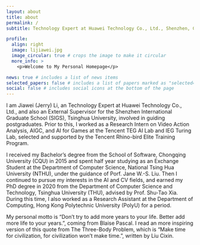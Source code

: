 ```yaml
---
layout: about
title: about
permalink: /
subtitle: Technology Expert at Huawei Technology Co., Ltd., Shenzhen, Guangdong, China

profile:
  align: right
  image: lijiawei.jpg
  image_circular: true # crops the image to make it circular
  more_info: >
    <p>Welcome to My Personal Homepage</p>

news: true # includes a list of news items
selected_papers: false # includes a list of papers marked as "selected={true}"
social: false # includes social icons at the bottom of the page
---
```


I am Jiawei (Jerry) Li, an Technology Expert at Huawei Technology Co., Ltd., and also an External Supervisor for the Shenzhen International Graduate School (SIGS), Tsinghua University, involved in guiding postgraduates. Prior to this, I worked as a Research Intern on Video Action Analysis, AIGC, and AI for Games at the Tencent TEG AI Lab and IEG Turing Lab, selected and supported by the Tencent Rhino-bird Elite Training Program.

I received my Bachelor’s degree from the School of Software, Chongqing University (CQU) in 2015 and spent half year studying as an Exchange Student at the Department of Computer Science, National Tsing Hua University (NTHU), under the guidance of Porf. Jane W.-S. Liu. Then I continued to pursue my interests in the AI and CV fields, and earned my PhD degree in 2020 from the Department of Computer Science and Technology, Tsinghua University (THU), advised by Prof. Shu-Tao Xia. During this time, I also worked as a Research Assistant at the Department of Computing, Hong Kong Polytechnic University (PolyU) for a period.

My personal motto is “Don’t try to add more years to your life. Better add more life to your years.”, coming from Blaise Pascal. I read an more inspiring version of this quote from The Three-Body Problem, which is “Make time for civilization, for civilization won’t make time.”, written by Liu Cixin.
